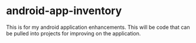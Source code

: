 # android-app-inventory
This is for my android application enhancements. This will be code that can be pulled into projects for improving on the application.
